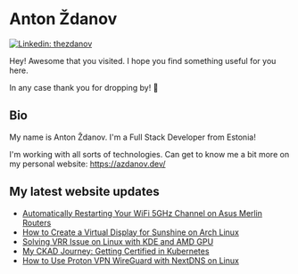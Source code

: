 # Anton Ždanov

[![Linkedin: thezdanov](https://img.shields.io/badge/-Anton%20Ždanov-blue?style=flat-square&logo=Linkedin&logoColor=white&link=https://www.linkedin.com/in/azdanov/)](https://www.linkedin.com/in/azdanov/)

Hey! Awesome that you visited. I hope you find something useful for you here.

In any case thank you for dropping by! 🙂

## Bio

My name is Anton Ždanov. I'm a Full Stack Developer from Estonia!

I'm working with all sorts of technologies. Can get to know me a bit more on my personal website: https://azdanov.dev/

## My latest website updates
<!-- BLOG-POST-LIST:START -->
- [Automatically Restarting Your WiFi 5GHz Channel on Asus Merlin Routers](https://www.azdanov.dev/articles/2025/asus-merlin-wifi-dfs-cron-restart)
- [How to Create a Virtual Display for Sunshine on Arch Linux](https://www.azdanov.dev/articles/2025/how-to-create-a-virtual-display-for-sunshine-on-arch-linux)
- [Solving VRR Issue on Linux with KDE and AMD GPU](https://www.azdanov.dev/articles/2025/solving-vrr-issues-on-linux-with-kde-and-amd-gpu)
- [My CKAD Journey: Getting Certified in Kubernetes](https://www.azdanov.dev/articles/2024/my-ckad-journey-getting-certified-in-kubernetes)
- [How to Use Proton VPN WireGuard with NextDNS on Linux](https://www.azdanov.dev/articles/2024/how-to-use-proton-vpn-wireguard-with-nextdns-on-linux)
<!-- BLOG-POST-LIST:END -->
